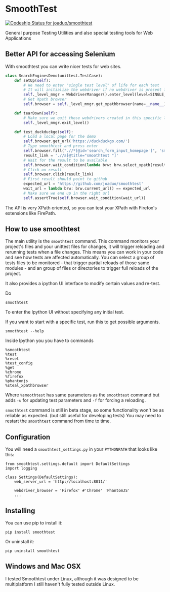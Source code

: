 # SmoothTest

[ ![Codeship Status for joaduo/smoothtest](https://codeship.com/projects/cdad4830-b21d-0132-82c3-62decd5a7cb3/status?branch=master)](https://codeship.com/projects/69981)

General purpose Testing Utilities and also special testing tools for Web Applications

## Better API for accessing Selenium

With smoothtest you can write nicer tests for web sites.

```python
class SearchEnginesDemo(unittest.TestCase):
    def setUp(self):
        # We need to enter "single test level" of life for each test
        # It will initialize the webdriver if no webdriver is present from upper levels
        self._level_mngr = WebdriverManager().enter_level(level=SINGLE_TEST_LIFE)
        # Get Xpath browser
        self.browser = self._level_mngr.get_xpathbrowser(name=__name__)

    def tearDown(self):
        # Make sure we quit those webdrivers created in this specific level of life
        self._level_mngr.exit_level()

    def test_duckduckgo(self):
        # Load a local page for the demo
        self.browser.get_url('https://duckduckgo.com/')
        # Type smoothtest and press enter
        self.browser.fill(".//*[@id='search_form_input_homepage']", 'smoothtest\n')
        result_link = './/a[@title="smoothtest "]'
        # Wait for the result to be available
        self.browser.wait_condition(lambda brw: brw.select_xpath(result_link))
        # Click on result
        self.browser.click(result_link)
        # First result should point to github
        expected_url = 'https://github.com/joaduo/smoothtest'
        wait_url = lambda brw: brw.current_url() == expected_url
        # Make sure we end up in the right url
        self.assertTrue(self.browser.wait_condition(wait_url))

```

The API is very XPath oriented, so you can test your XPath with Firefox's extensions like FirePath.

## How to use smoothtest

The main utility is the `smoothtest` command. This command monitors your project's files and your unittest files for changes, it will trigger reloading and rerunning tests when a file changes. This means you can work in your code and see how tests are affected automatically. You can select a group of tests files to be monitored - that trigger partial reloads of those same modules -  and an group of files or directories to trigger full reloads of the project.

It also provides a ipython UI interface to modify certain values and re-test.

Do
```
smoothtest
```
To enter the Ipython UI without specifying any initial test.

If you want to start with a specific test, run this to get possible arguments.
```
smoothtest --help
```

Inside Ipython you you have to commands
```
%smoothtest
%test
%reset
%test_config
%get
%chrome
%firefox
%phantonjs
%steal_xpathbrowser
``` 
Where `%smoothtest` has same parameters as the `smoothtest` command but adds `-u` for updating test parameters and `-f` for forcing a reloading.

`smoothtest` command is still in beta stage, so some functionality won't be as reliable as expected. (but still useful for developing tests) You may need to restart the `smoothtest` command from time to time.

## Configuration

You will need a `smoothtest_settings.py` in your `PYTHONPATH` that looks like this:

``` 
from smoothtest.settings.default import DefaultSettings
import logging

class Settings(DefaultSettings):
    web_server_url = 'http://localhost:8011/'

    webdriver_browser = 'Firefox' #'Chrome' 'PhantomJS'
    ...
``` 

## Installing
You can use pip to install it:
```
pip install smoothtest 
``` 

Or uninstall it:
```
pip uninstall smoothtest 
``` 

## Windows and Mac OSX

I tested Smoothtest under Linux, although it was designed to be multiplatform I still haven't fully tested outside Linux.
